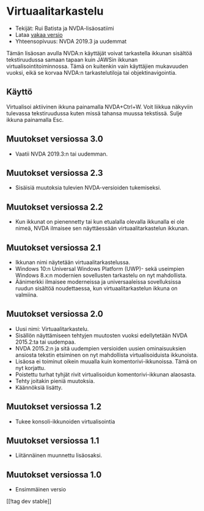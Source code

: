 # Virtuaalitarkastelu #

* Tekijät: Rui Batista ja NVDA-lisäosatiimi
* Lataa [vakaa versio][1]
* Yhteensopivuus: NVDA 2019.3 ja uudemmat

Tämän lisäosan avulla NVDA:n käyttäjät voivat tarkastella ikkunan sisältöä
tekstiruudussa samaan tapaan kuin JAWSin ikkunan virtualisointitoiminnossa.
Tämä on kuitenkin vain käyttäjien mukavuuden vuoksi, eikä se korvaa NVDA:n
tarkastelutiloja tai objektinavigointia.

## Käyttö ##

Virtualisoi aktiivinen ikkuna painamalla NVDA+Ctrl+W. Voit liikkua näkyviin
tulevassa tekstiruudussa kuten missä tahansa muussa tekstissä.  Sulje ikkuna
painamalla Esc.

## Muutokset versiossa 3.0

* Vaatii NVDA 2019.3:n tai uudemman.

## Muutokset versiossa 2.3

* Sisäisiä muutoksia tulevien NVDA-versioiden tukemiseksi.

## Muutokset versiossa 2.2

* Kun ikkunat on pienennetty tai kun etualalla olevalla ikkunalla ei ole
  nimeä, NVDA ilmaisee sen näyttäessään virtuaalitarkastelun ikkunan.

## Muutokset versiossa 2.1

* Ikkunan nimi näytetään virtuaalitarkastelussa.
* Windows 10:n Universal Windows Platform (UWP)- sekä useimpien Windows
  8.x:n modernien sovellusten tarkastelu on nyt mahdollista.
* Äänimerkki ilmaisee moderneissa ja universaaleissa sovelluksissa ruudun
  sisältöä noudettaessa, kun virtuaalitarkastelun ikkuna on valmiina.

## Muutokset versiossa 2.0

* Uusi nimi: Virtuaalitarkastelu.
* Sisällön näyttämiseen tehtyjen muutosten vuoksi edellytetään NVDA
  2015.2:ta tai uudempaa.
* NVDA 2015.2:n ja sitä uudempien versioiden uusien ominaisuuksien ansiosta
  tekstin etsiminen on nyt mahdollista virtualisoiduista ikkunoista.
* Lisäosa ei toiminut oikein muualla kuin komentorivi-ikkunoissa. Tämä on
  nyt korjattu.
* Poistettu turhat tyhjät rivit virtualisoidun komentorivi-ikkunan
  alaosasta.
* Tehty joitakin pieniä muutoksia.
* Käännöksiä lisätty.

## Muutokset versiossa 1.2

* Tukee konsoli-ikkunoiden virtualisointia

## Muutokset versiossa 1.1

* Liitännäinen muunnettu lisäosaksi.

## Muutokset versiossa 1.0

* Ensimmäinen versio

[[!tag dev stable]]

[1]: https://addons.nvda-project.org/files/get.php?file=VR
